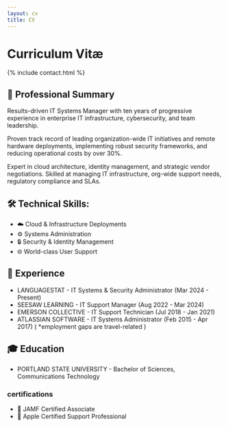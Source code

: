 ```yaml
---
layout: cv
title: CV
---
```


# Curriculum Vitæ

{% include contact.html %}

## 🍎 Professional Summary

Results-driven IT Systems Manager with ten years of progressive experience in enterprise IT infrastructure, cybersecurity, and team leadership. 

Proven track record of leading organization-wide IT initiatives and remote hardware deployments, implementing robust security frameworks, and reducing operational costs by over 30%. 

Expert in cloud architecture, identity management, and strategic vendor negotiations. Skilled at managing IT infrastructure, org-wide support needs, regulatory compliance and SLAs.


## 🛠️ Technical Skills:

* ☁️ Cloud & Infrastructure Deployments
* ⚙️ Systems Administration
* 🔒 Security & Identity Management
* 🌐 World-class User Support

## 💼 Experience

* LANGUAGESTAT - IT Systems & Security Administrator (Mar 2024 - Present)
* SEESAW LEARNING - IT Support Manager (Aug 2022 - Mar 2024)
* EMERSON COLLECTIVE - IT Support Technician (Jul 2018 - Jan 2021)
* ATLASSIAN SOFTWARE - IT Systems Administrator (Feb 2015 - Apr 2017)
( *employment gaps are travel-related )

## 🎓 Education

* PORTLAND STATE UNIVERSITY - Bachelor of Sciences, Communications Technology

### certifications

* 🍎 JAMF Certified Associate
* 🍎 Apple Certified Support Professional
